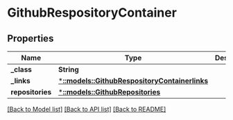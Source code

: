 # GithubRespositoryContainer

## Properties
Name | Type | Description | Notes
------------ | ------------- | ------------- | -------------
**_class** | **String** |  | [optional] 
**_links** | [***::models::GithubRespositoryContainerlinks**](GithubRespositoryContainerlinks.md) |  | [optional] 
**repositories** | [***::models::GithubRepositories**](GithubRepositories.md) |  | [optional] 

[[Back to Model list]](../README.md#documentation-for-models) [[Back to API list]](../README.md#documentation-for-api-endpoints) [[Back to README]](../README.md)


